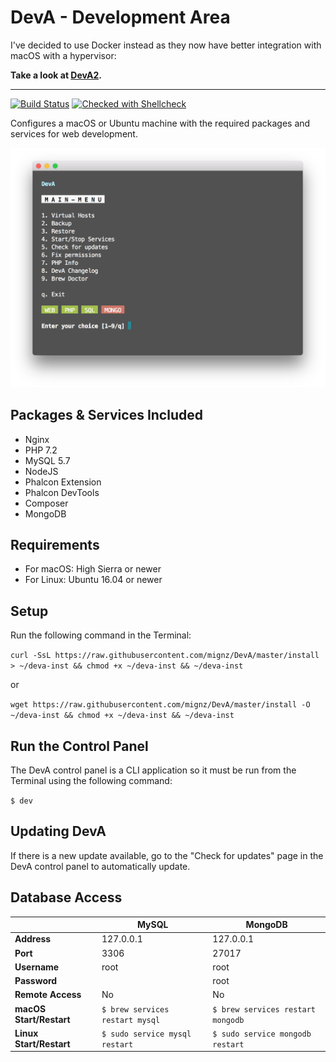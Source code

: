 # DevA - Development Area

I've decided to use Docker instead as they now have better integration with macOS with a hypervisor:

**Take a look at [DevA2](https://github.com/mignz/DevA2).**

---

[![Build Status](https://travis-ci.org/mignz/DevA.svg?branch=master)](https://travis-ci.org/mignz/DevA)
[![Checked with Shellcheck](https://img.shields.io/badge/checked%20with-shellcheck-brightgreen.svg)](https://github.com/koalaman/shellcheck)

Configures a macOS or Ubuntu machine with the required packages and services for web development.

![DevA](screenshot.png)

## Packages & Services Included

- Nginx
- PHP 7.2
- MySQL 5.7
- NodeJS
- Phalcon Extension
- Phalcon DevTools
- Composer
- MongoDB

## Requirements

- For macOS: High Sierra or newer
- For Linux: Ubuntu 16.04 or newer

## Setup

Run the following command in the Terminal:

`curl -SsL https://raw.githubusercontent.com/mignz/DevA/master/install > ~/deva-inst && chmod +x ~/deva-inst && ~/deva-inst`

or

`wget https://raw.githubusercontent.com/mignz/DevA/master/install -O ~/deva-inst && chmod +x ~/deva-inst && ~/deva-inst`

## Run the Control Panel

The DevA control panel is a CLI application so it must be run from the Terminal using the following command:

`$ dev`

## Updating DevA

If there is a new update available, go to the "Check for updates" page in the DevA control panel to automatically update.

## Database Access

|                         | **MySQL**                       | **MongoDB**                       |
|-------------------------|---------------------------------|-----------------------------------|
| **Address**             | 127.0.0.1                       | 127.0.0.1                         |
| **Port**                | 3306                            | 27017                             |
| **Username**            | root                            | root                              |
| **Password**            |                                 | root                              |
| **Remote Access**       | No                              | No                                |
| **macOS Start/Restart** | `$ brew services restart mysql` | `$ brew services restart mongodb` |
| **Linux Start/Restart** | `$ sudo service mysql restart`  | `$ sudo service mongodb restart`  |
